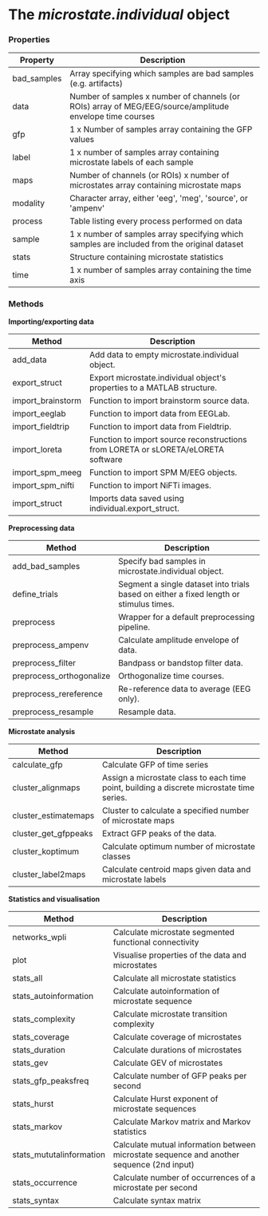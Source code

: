 # The _microstate.individual_ object

### Properties

<table>
  <thead>
    <tr>
      <th>Property</th>
      <th>Description</th>
    </tr>
  </thead>
  
  <tbody>
    <tr>
      <td>bad_samples</td>
      <td>Array specifying which samples are bad samples (e.g. artifacts)</td>  
    </tr>
    <tr>
      <td>data</td>
      <td>Number of samples x number of channels (or ROIs) array of MEG/EEG/source/amplitude envelope time courses</td> 
    </tr>
    <tr>
      <td>gfp</td>
      <td>1 x Number of samples array containing the GFP values </td> 
    </tr>
    <tr>
      <td>label</td>
      <td>1 x number of samples array containing microstate labels of each sample</td>  
    </tr>  
    <tr>
      <td>maps</td>
      <td>Number of channels (or ROIs) x number of microstates array containing microstate maps</td>  
    </tr>
    <tr>
      <td>modality</td>
      <td>Character array, either 'eeg', 'meg', 'source', or 'ampenv'</td>  
    </tr>      
    <tr>
      <td>process</td>
      <td>Table listing every process performed on data</td>
    </tr>
    <tr>
      <td>sample</td>
      <td>1 x number of samples array specifying which samples are included from the original dataset</td>
    </tr>          
    <tr>
      <td>stats</td>
      <td>Structure containing microstate statistics</td>  
    </tr>          
    <tr>
      <td>time</td>
      <td>1 x number of samples array containing the time axis</td>
    </tr>
  </tbody>
</table>

### Methods

**Importing/exporting data**

<table>
  <thead>
    <tr>
      <th>Method</th>
      <th>Description</th>
    </tr>
  </thead>
  
  <tbody>
    <tr>
      <td>add_data</td>
      <td>Add data to empty microstate.individual object. </td>  
    </tr>
    <tr>
      <td>export_struct</td>
      <td>Export microstate.individual object's properties to a MATLAB structure.</td> 
    </tr>
    <tr>
      <td>import_brainstorm</td>
      <td>Function to import brainstorm source data. </td>  
    </tr>  
    <tr>
      <td>import_eeglab</td>
      <td>Function to import data from EEGLab. </td>  
    </tr>
    <tr>
      <td>import_fieldtrip</td>
      <td>Function to import data from Fieldtrip. </td>  
    </tr>      
    <tr>
      <td>import_loreta</td>
      <td>Function to import source reconstructions from LORETA or sLORETA/eLORETA software</td>
    </tr>
    <tr>
      <td>import_spm_meeg</td>
      <td>Function to import SPM M/EEG objects.</td>
    </tr>          
    <tr>
      <td>import_spm_nifti</td>
      <td>Function to import NiFTi images.</td>  
    </tr>          
    <tr>
      <td>import_struct</td>
      <td>Imports data saved using individual.export_struct.</td>
    </tr>
  </tbody>
</table>

**Preprocessing data**

<table>
  <thead>
    <tr>
      <th>Method</th>
      <th>Description</th>
    </tr>
  </thead>
  
  <tbody>
    <tr>
      <td>add_bad_samples</td>
      <td>Specify bad samples in microstate.individual object. </td>
    </tr>
    <tr>
      <td>define_trials</td>
      <td>Segment a single dataset into trials based on either a fixed length or stimulus times. </td> 
    </tr>
    <tr>
      <td>preprocess</td>
      <td>Wrapper for a default preprocessing pipeline. </td> 
    </tr>
    <tr>
      <td>preprocess_ampenv</td>
      <td>Calculate amplitude envelope of data. </td> 
    </tr>
    <tr>
      <td>preprocess_filter</td>
      <td>Bandpass or bandstop filter data. </td> 
    </tr>
    <tr>
      <td>preprocess_orthogonalize</td>
      <td>Orthogonalize time courses. </td> 
    </tr>
    <tr>
      <td>preprocess_rereference</td>
      <td>Re-reference data to average (EEG only). </td> 
    </tr>
    <tr>
      <td>preprocess_resample</td>
      <td>Resample data. </td> 
    </tr>
    
  </tbody>
</table>

**Microstate analysis**

<table>
  <thead>
    <tr>
      <th>Method</th>
      <th>Description</th>
    </tr>
  </thead>
  
  <tbody>
    <tr>
      <td>calculate_gfp</td>
      <td>Calculate GFP of time series  </td>
    </tr>
    <tr>
      <td>cluster_alignmaps</td>
      <td>Assign a microstate class to each time point, building a discrete microstate time series. </td> 
    </tr>
    <tr>
      <td>cluster_estimatemaps</td>
      <td>Cluster to calculate a specified number of microstate maps </td> 
    </tr>
    <tr>
      <td>cluster_get_gfppeaks</td>
      <td>Extract GFP peaks of the data.  </td> 
    </tr>
    <tr>
      <td>cluster_koptimum</td>
      <td>Calculate optimum number of microstate classes </td> 
    </tr>
    <tr>
      <td>cluster_label2maps</td>
      <td>Calculate centroid maps given data and microstate labels  </td>
    </tr>
  </tbody>
</table>

**Statistics and visualisation**

<table>
  <thead>
    <tr>
      <th>Method</th>
      <th>Description</th>
    </tr>
  </thead>
  
  <tbody>
    <tr>
      <td>networks_wpli</td>
      <td>Calculate microstate segmented functional connectivity </td>
    </tr>
    <tr>
      <td>plot</td>
      <td>Visualise properties of the data and microstates </td> 
    </tr>
    <tr>
      <td>stats_all</td>
      <td>Calculate all microstate statistics </td> 
    </tr>
    <tr>
      <td>stats_autoinformation</td>
      <td>Calculate autoinformation of microstate sequence  </td> 
    </tr>
    <tr>
      <td>stats_complexity</td>
      <td>Calculate microstate transition complexity </td> 
    </tr>
    <tr>
      <td>stats_coverage</td>
      <td>Calculate coverage of microstates </td> 
    </tr>
    <tr>
      <td>stats_duration</td>
      <td>Calculate durations of microstates </td> 
    </tr>
    <tr>
      <td>stats_gev</td>
      <td>Calculate GEV of microstates </td> 
    </tr>
    <tr>
      <td>stats_gfp_peaksfreq</td>
      <td>Calculate number of GFP peaks per second </td> 
    </tr>
    <tr>
      <td>stats_hurst</td>
      <td>Calculate Hurst exponent of microstate sequences </td> 
    </tr>
    <tr>
      <td>stats_markov</td>
      <td>Calculate Markov matrix and Markov statistics </td> 
    </tr>
    <tr>
      <td>stats_mututalinformation</td>
      <td>Calculate mutual information between microstate sequence and another sequence (2nd input) </td> 
    </tr>
    <tr>
      <td>stats_occurrence</td>
      <td>Calculate number of occurrences of a microstate per second </td> 
    </tr>
    <tr>
      <td>stats_syntax</td>
      <td>Calculate syntax matrix </td> 
    </tr>
  </tbody>
</table>
